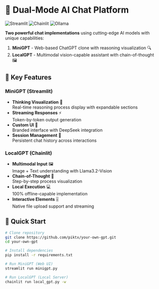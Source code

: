 # 🤖 Dual-Mode AI Chat Platform

![Streamlit](https://img.shields.io/badge/Streamlit-FF4B4B?style=for-the-badge&logo=Streamlit&logoColor=white)
![Chainlit](https://img.shields.io/badge/Chainlit-4A154B?style=for-the-badge)
![Ollama](https://img.shields.io/badge/Ollama-00ADD8?style=for-the-badge)

**Two powerful chat implementations** using cutting-edge AI models with unique capabilities:

1. **MiniGPT** - Web-based ChatGPT clone with reasoning visualization 🔍
2. **LocalGPT** - Multimodal vision-capable assistant with chain-of-thought 🖼️

## 🌟 Key Features

### MiniGPT (Streamlit)
- **Thinking Visualization** 🧠  
  Real-time reasoning process display with expandable sections
- **Streaming Responses** ⚡  
  Token-by-token output generation
- **Custom UI** 🎨  
  Branded interface with DeepSeek integration
- **Session Management** 🔄  
  Persistent chat history across interactions

### LocalGPT (Chainlit)
- **Multimodal Input** 🖼️  
  Image + Text understanding with Llama3.2-Vision
- **Chain-of-Thought** 🔗  
  Step-by-step process visualization
- **Local Execution** 💻  
  100% offline-capable implementation
- **Interactive Elements** 🎚️  
  Native file upload support and streaming

## 🚀 Quick Start

```bash
# Clone repository
git clone https://github.com/piktx/your-own-gpt.git
cd your-own-gpt

# Install dependencies
pip install -r requirements.txt

# Run MiniGPT (Web UI)
streamlit run minigpt.py

# Run LocalGPT (Local Server)
chainlit run local_gpt.py -w
